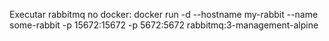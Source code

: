Executar rabbitmq no docker:
docker run -d --hostname my-rabbit --name some-rabbit -p 15672:15672 -p 5672:5672 rabbitmq:3-management-alpine